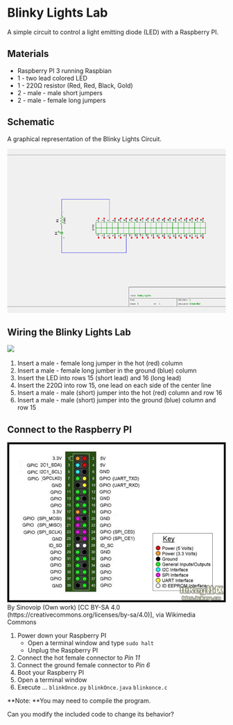 # Blinky Lights Lab

A simple circuit to control a light emitting diode (LED) with a Raspberry PI.

## Materials
* Raspberry PI 3 running Raspbian
* 1 - two lead colored LED
* 1 - 220Ω resistor (Red, Red, Black, Gold)
* 2 - male - male short jumpers
* 2 - male - female long jumpers

## Schematic
A graphical representation of the Blinky Lights Circuit.

<img src="BL-Schematic.png" width="600">

## Wiring the Blinky Lights Lab

<img src="BL-Wiring.JPG" width="600" >

1. Insert a male - female long jumper in the hot (red) column
2. Insert a male - female long jumber in the ground (blue) column
3. Insert the LED into rows 15 (short lead) and 16 (long lead)
4. Insert the 220Ω into row 15, one lead on each side of the center line
5. Insert a male - male (short) jumper into the hot (red) column and row 16
6. Insert a male - male (short) jumper into the ground (blue) column and row 15

## Connect to the Raspberry PI

<img src="../GPIO/Gpio_define.jpg" width=600>
By Sinovoip (Own work) [CC BY-SA 4.0 (https://creativecommons.org/licenses/by-sa/4.0)], via Wikimedia Commons

1. Power down your Raspberry PI
	* Open a terminal window and type ```sudo halt```
	* Unplug the Raspberry PI
2. Connect the hot female connector to *Pin 11*
3. Connect the ground female connector to *Pin 6*
4. Boot your Raspberry PI
5. Open a terminal window
6. Execute ...
```blinkOnce.py```
```blinkOnce.java```
```blinkonce.c```

**Note: **You may need to compile the program.
	
Can you modify the included code to change its behavior?